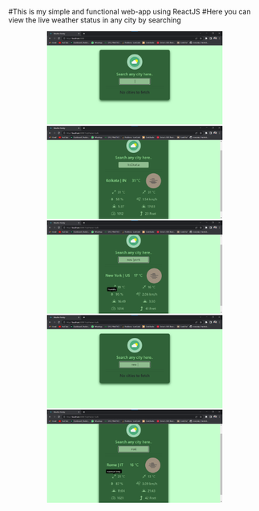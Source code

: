 #This is my simple and functional web-app using ReactJS 
#Here you can view the live weather status in any city by searching

<p align="center">
  <img src="/ReactJS/WeatherBuddy/img/one.png" width="350" title="hover text">
  <img src="/ReactJS/WeatherBuddy/img/two.png" width="350" title="hover text">
  <img src="/ReactJS/WeatherBuddy/img/three.png" width="350" title="hover text">
  <img src="/ReactJS/WeatherBuddy/img/four.png" width="350" title="hover text">
  <img src="/ReactJS/WeatherBuddy/img/five.png" width="350" title="hover text">
</p>
